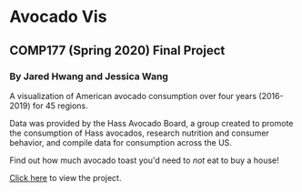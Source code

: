 # Avocado Vis
## COMP177 (Spring 2020) Final Project
### By Jared Hwang and Jessica Wang

A visualization of American avocado consumption over four years (2016-2019) for 45 regions. 

Data was provided by the Hass Avocado Board, a group created to promote the consumption of Hass avocados, research nutrition and consumer behavior, and compile data for consumption across the US.

Find out how much avocado toast you'd need to *not* eat to buy a house!

[Click here](https://jessicaxwang.github.io/avocado_vis/) to view the project.
